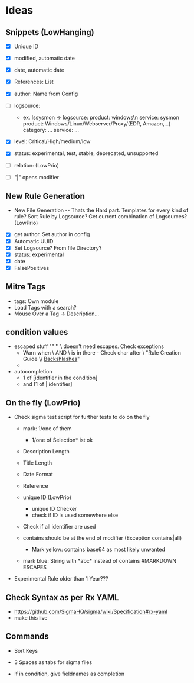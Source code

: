 # Ideas

## Snippets (LowHanging)
- [x] Unique ID 
- [x] modified, automatic date
- [x] date, automatic date
- [x] References: List
- [x] author: Name from Config
- [ ] logsource: 
    - ex. lssysmon -> logsource: product: windows\n service: sysmon 
    product: Windows/Linux/Webserver/Proxy/(EDR, Amazon,...)
    category: ...
    service: ...
- [x] level: Critical/High/medium/low
- [x] status: experimental, test, stable, deprecated, unsupported
- [ ] relation: (LowPrio)
- [ ] "|" opens modifier


## New Rule Generation
- New File Generation -- Thats the Hard part. Templates for every kind of rule? Sort Rule by Logsource? Get current combination of Logsources? (LowPrio)
- [x] get author. Set author in config
- [x] Automatic UUID
- [x] Set Logsource? From file Directory?
- [x] status: experimental
- [x] date
- [x] FalsePositives

## Mitre Tags
- tags: Own module
- Load Tags with a search?
- Mouse Over a Tag -> Description...

## condition values 
- escaped stuff "" '' \ doesn't need escapes. Check exceptions
    - Warn when \\ AND \ is in there - Check char after \ "Rule Creation Guide \\\ [Backshlashes](https://github.com/SigmaHQ/sigma/wiki/Rule-Creation-Guide#backslashes)"
    - 
- autocompletion 
    - 1 of [identifier in the condition] 
    - and [1 of | identifier]


## On the fly (LowPrio)
- Check sigma test script for further tests to do on the fly
    - mark: 1/one of them 
        - 1/one of Selection* ist ok
    - Description Length
    - Title Length
    - Date Format
    - Reference     
    - unique ID (LowPrio)
        - unique ID Checker 
        - check if ID is used somewhere else
    
    - Check if all identifier are used
    - contains should be at the end of modifier (Exception contains|all)
        - Mark yellow: contains|base64 as most likely unwanted
    - mark blue: String with \*abc\* instead of contains #MARKDOWN ESCAPES
- Experimental Rule older than 1 Year???

## Check Syntax as per Rx YAML
- https://github.com/SigmaHQ/sigma/wiki/Specification#rx-yaml
- make this live


## Commands
- Sort Keys 
- 3 Spaces as tabs for sigma files

- If in condition, give fieldnames as completion